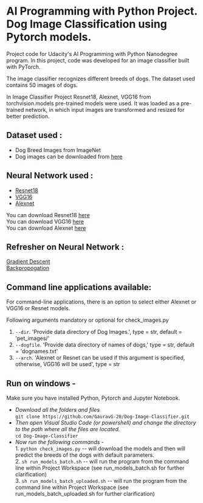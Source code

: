 # AI Programming with Python Project. Dog Image Classification using Pytorch models.

Project code for Udacity's AI Programming with Python Nanodegree program. In this project, code was developed for an image classifier built with PyTorch.

The image classifier recognizes different breeds of dogs. The dataset used contains 50 images of dogs.

In Image Classifier Project Resnet18, Alexnet, VGG16 from torchvision.models pre-trained models were used. It was loaded as a pre-trained network, in which input images are transformed and resized for better prediction. 

## Dataset used :     
* Dog Breed Images from ImageNet        
* Dog images can be downloaded from [here](http://vision.stanford.edu/aditya86/ImageNetDogs/menu_frame.html)

## Neural Network used : 
* [Resnet18](https://resources.wolframcloud.com/NeuralNetRepository/search/?i=resnet18)
* [VGG16](https://resources.wolframcloud.com/NeuralNetRepository/resources/VGG-16-Trained-on-ImageNet-Competition-Data/)
* [Alexnet](https://www.kaggle.com/code/blurredmachine/alexnet-architecture-a-complete-guide/notebook)
       
You can download Resnet18 [here](https://www.kaggle.com/code/yhn112/resnet18-baseline-pytorch-ignite)     
You can download VGG16 [here](https://www.kaggle.com/code/carloalbertobarbano/vgg16-transfer-learning-pytorch)   
You can download Alexnet [here](https://www.kaggle.com/code/msripooja/dog-images-classification-using-keras-alexnet)    

## Refresher on Neural Network :
[Gradient Descent](https://medium.com/secure-and-private-ai-writing-challenge/playing-with-gradient-descent-intuition-e5bde385078)   
[Backpropogation](https://medium.com/secure-and-private-ai-writing-challenge/playing-with-backpropagation-algorithm-intuition-10c42578a8e8)        


## Command line applications available:

For command-line applications, there is an option to select either Alexnet or VGG16 or Resnet models. 

Following arguments mandatory or optional for check_images.py 

1. `--dir`. 'Provide data directory of Dog Images.', type = str, default = 'pet_images/'   
2. `--dogfile`. 'Provide data directory of names of dogs,' type = str, default = 'dognames.txt'   
3. `--arch`. 'Alexnet or Resnet can be used if this argument is specified, otherwise, VGG16 will be used', type = str      


## Run on windows - 
Make sure you have installed Python, Pytorch and Jupyter Notebook.

* _Download all the folders and files_     
`git clone https://github.com/GauravG-20/Dog-Image-Classifier.git`              
* _Then open Visual Studio Code (or powershell) and change the directory to the path where all the files are located._       
`cd Dog-Image-Classifier`      
* _Now run the following commands_ -        
       1. `python check_images.py` -- will download the models and then will predict the breeds of the dogs with default parameters.        
       2. `sh run_models_batch.sh` -- will run the program from the command line within Project Workspace (see run_models_batch.sh for further clarification)      
       3. `sh run_models_batch_uploaded.sh` -- will run the program from the command line within Project Workspace (see run_models_batch_uploaded.sh for further clarification)

